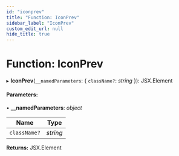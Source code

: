 ```yaml
---
id: "iconprev"
title: "Function: IconPrev"
sidebar_label: "IconPrev"
custom_edit_url: null
hide_title: true
---
```


# Function: IconPrev

▸ **IconPrev**(`__namedParameters`: { `className?`: *string*  }): JSX.Element

#### Parameters:

• **__namedParameters**: *object*

Name | Type |
------ | ------ |
`className?` | *string* |

**Returns:** JSX.Element
